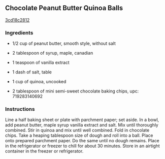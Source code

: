 ## Chocolate Peanut Butter Quinoa Balls

[3cd18c2812](http://tastykitchen.com/recipes/appetizers-and-snacks/chocolate-peanut-butter-quinoa-balls/)

### Ingredients

 - 1/2 cup of peanut butter, smooth style, without salt

 - 2 tablespoon of syrup, maple, canadian

 - 1 teaspoon of vanilla extract

 - 1 dash of salt, table

 - 1 cup of quinoa, uncooked

 - 2 tablespoon of mini semi-sweet chocolate baking chips, upc: 719283140692

### Instructions

Line a half baking sheet or plate with parchment paper; set aside. In a bowl, add peanut butter, maple syrup vanilla extract and salt. Mix until thoroughly combined. Stir in quinoa and mix until well combined. Fold in chocolate chips. Take a heaping tablespoon size of dough and roll into a ball. Place onto prepared parchment paper. Do the same until no dough remains. Place in the refrigerator or freezer to chill for about 30 minutes. Store in an airtight container in the freezer or refrigerator.